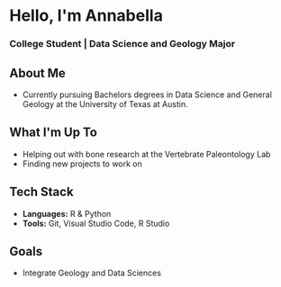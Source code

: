 <h1>Hello, I'm Annabella</h1>
<h3>College Student | Data Science and Geology Major</h3>

## About Me
- Currently pursuing Bachelors degrees in Data Science and General Geology at the University of Texas at Austin.

## What I'm Up To
- Helping out with bone research at the Vertebrate Paleontology Lab
- Finding new projects to work on

## Tech Stack
- <b>Languages:</b> R & Python
- <b>Tools:</b> Git, Visual Studio Code, R Studio

## Goals
- Integrate Geology and Data Sciences
